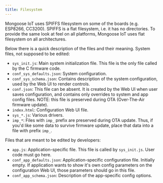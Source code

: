```yaml
---
title: Filesystem
---
```


Mongoose IoT uses SPIFFS filesystem on some of the boards (e.g. ESP8266, CC3200).
SPIFFS is a flat filesystem, i.e. it has no directories. To provide the same
look at feel on all platforms, Mongoose IoT uses flat filesystem on all
architectures.

Below there is a quick description of the files and their meaning.  System
files, not supposed to be edited:

- `sys_init.js`: Main system initialization file. This file is the only file
  called by the C firmware code.
- `conf_sys_defaults.json`: System configuration.
- `conf_sys_schema.json`: Contains description of the system configuration,
  used by the Web UI to render controls.
- `conf.json`: This file can be absent. It is created by the Web UI when user
  saves configuration, and contains only overrides to system and app config
  files.  NOTE: this file is preserved during OTA (Over-The-Air firmware
  update).
- `index.html`: Configuration Web UI file.
- `sys_*.js`: Various drivers.
- `imp_*`: Files with `imp_` prefix are preserved during OTA update. Thus, if
  you'd like some data to survive firmware update, place that data into a file
  with prefix `imp_`.

Files that are meant to be edited by developers:

- `app.js`: Application-specific file. This file is called by `sys_init.js`.
  User code must go here.
- `conf_app_defaults.json`: Application-specific configuration file. Initially
  empty.  If application wants to show it's own config parameters on the
  configuration Web UI, those parameters should go in this file.
- `conf_app_schema.json`: Description of the app-specific config options.
